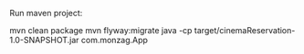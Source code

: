 Run maven project:

mvn clean package
mvn flyway:migrate
java -cp target/cinemaReservation-1.0-SNAPSHOT.jar com.monzag.App 
